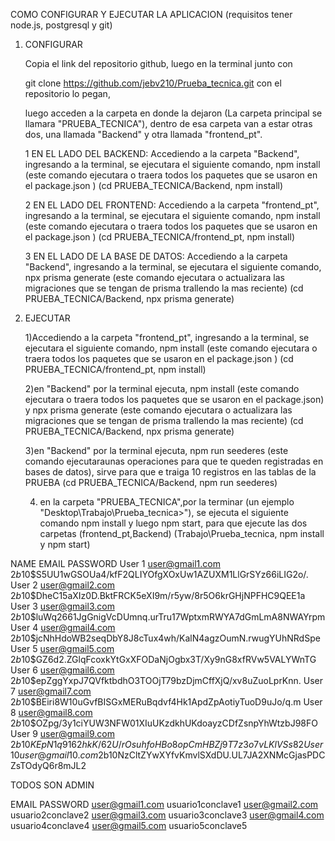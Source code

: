 COMO CONFIGURAR Y EJECUTAR LA APLICACION
(requisitos tener node.js, postgresql y git)

1) CONFIGURAR

    Copia el link del repositorio github, luego en la terminal junto con 
    
    git clone https://github.com/jebv210/Prueba_tecnica.git con el repositorio lo pegan,

    luego acceden a la carpeta en donde la dejaron (La carpeta principal se llamara "PRUEBA_TECNICA"), 
    dentro de esa carpeta van a estar otras dos, una llamada "Backend" y otra llamada "frontend_pt".

    1 EN EL LADO DEL BACKEND: Accediendo a la carpeta "Backend", ingresando a la terminal, se ejecutara 
                            el siguiente comando, npm install (este comando ejecutara o traera todos los paquetes que se usaron en el package.json ) 
                            (cd PRUEBA_TECNICA/Backend, npm install)

    2 EN EL LADO DEL FRONTEND: Accediendo a la carpeta "frontend_pt", ingresando a la terminal, se ejecutara 
                            el siguiente comando, npm install (este comando ejecutara o traera todos los paquetes que se usaron en el package.json ) 
                            (cd PRUEBA_TECNICA/frontend_pt, npm install)

    3 EN EL LADO DE LA BASE DE DATOS: Accediendo a la carpeta "Backend", ingresando a la terminal, se ejecutara 
                            el siguiente comando, npx prisma generate (este comando ejecutara o actualizara las migraciones que se tengan de prisma trallendo la mas reciente) 
                            (cd PRUEBA_TECNICA/Backend, npx prisma generate)

2) EJECUTAR 

    1)Accediendo a la carpeta "frontend_pt", ingresando a la terminal, se ejecutara 
    el siguiente comando, npm install (este comando ejecutara o traera todos los paquetes que se usaron en el package.json )
    (cd PRUEBA_TECNICA/frontend_pt, npm install)

    2)en "Backend" por la terminal ejecuta, npm install (este comando ejecutara o traera todos los paquetes que se usaron en el package.json) y npx prisma generate (este comando ejecutara o actualizara las migraciones que se tengan de prisma trallendo la mas reciente)
    (cd PRUEBA_TECNICA/Backend, npx prisma generate)

    3)en "Backend" por la terminal ejecuta, npm run seederes (este comando ejecutaraunas operaciones para que te queden registradas en bases de datos), sirve para que e traiga 10 registros en las tablas de la PRUEBA
    (cd PRUEBA_TECNICA/Backend, npm run seederes)

    4) en la carpeta "PRUEBA_TECNICA",por la terminar (un ejemplo "Desktop\Trabajo\Prueba_tecnica>"), se ejecuta el siguiente comando npm install y luego npm start, para que ejecute las dos carpetas (frontend_pt,Backend) 
    (Trabajo\Prueba_tecnica, npm install y npm start)

NAME      EMAIL                      PASSWORD
User 1	user@gmail1.com	$2b$10$S5UU1wGSOUa4/kfF2QLIYOfgXOxUw1AZUXM1LlGrSYz66iLIG2o/.
User 2	user@gmail2.com	$2b$10$DheC15aXIz0D.BktFRCK5eXI9m/r5yw/8r5O6krGHjNPFHC9QEE1a
User 3	user@gmail3.com	$2b$10$luWq2661JgGnigVcDUmnq.urTru17WptxmRWYA7dGmLmA8NWAYrpm
User 4	user@gmail4.com	$2b$10$jcNhHdoWB2seqDbY8J8cTux4wh/KalN4agzOumN.rwugYUhNRdSpe
User 5	user@gmail5.com	$2b$10$GZ6d2.ZGlqFcoxkYtGxXFODaNjOgbx3T/Xy9nG8xfRVw5VALYWnTG
User 6	user@gmail6.com	$2b$10$epZggYxpJ7QVfktbdhO3TOOjT79bzDjmCffXjQ/xv8uZuoLprKnn.
User 7	user@gmail7.com	$2b$10$BEiri8W10uGvfBISGxMERuBqdvf4Hk1ApdZpAotiyTuoD9uJo/q.m
User 8	user@gmail8.com	$2b$10$OZpg/3y1ciYUW3NFW01XIuUKzdkhUKdoayzCDfZsnpYhWtzbJ98FO
User 9	user@gmail9.com	$2b$10$KEpN1q9162hkK/62U/rOsuhfoHBo8opCmHBZj9T7z3o7vLKlVSs82
User 10	user@gmail10.com$2b$10$NzCltZYwXYfvKmvlSXdDU.UL7JA2XNMcGjasPDCZsTOdyQ6r8mJL2

TODOS SON ADMIN

   EMAIL            PASSWORD 
user@gmail1.com usuario1conclave1
user@gmail2.com usuario2conclave2
user@gmail3.com usuario3conclave3
user@gmail4.com usuario4conclave4
user@gmail5.com usuario5conclave5
